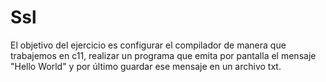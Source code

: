 # Ssl
 El objetivo del ejercicio es configurar el compilador de manera que trabajemos en c11, realizar un programa que emita por pantalla el mensaje "Hello World" y por último guardar ese mensaje en un archivo txt.
